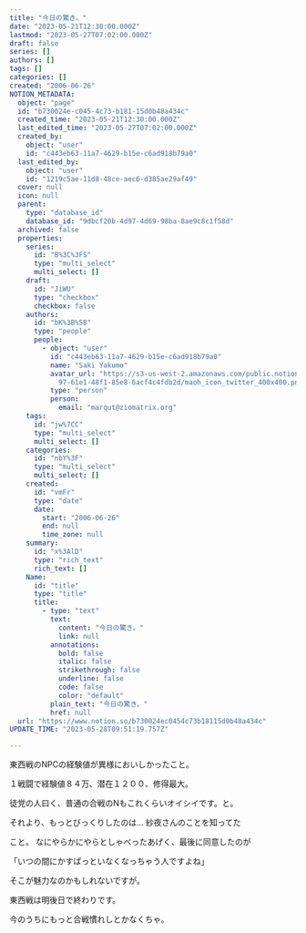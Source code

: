 ```yaml
---
title: "今日の驚き。"
date: "2023-05-21T12:30:00.000Z"
lastmod: "2023-05-27T07:02:00.000Z"
draft: false
series: []
authors: []
tags: []
categories: []
created: "2006-06-26"
NOTION_METADATA:
  object: "page"
  id: "b730024e-c045-4c73-b181-15d0b48a434c"
  created_time: "2023-05-21T12:30:00.000Z"
  last_edited_time: "2023-05-27T07:02:00.000Z"
  created_by:
    object: "user"
    id: "c443eb63-11a7-4629-b15e-c6ad918b79a0"
  last_edited_by:
    object: "user"
    id: "1219c5ae-11d8-48ce-aec6-d385ae29af49"
  cover: null
  icon: null
  parent:
    type: "database_id"
    database_id: "9dbcf20b-4d97-4d69-98ba-8ae9c8c1f58d"
  archived: false
  properties:
    series:
      id: "B%3C%3FS"
      type: "multi_select"
      multi_select: []
    draft:
      id: "JiWU"
      type: "checkbox"
      checkbox: false
    authors:
      id: "bK%3B%5B"
      type: "people"
      people:
        - object: "user"
          id: "c443eb63-11a7-4629-b15e-c6ad918b79a0"
          name: "Saki Yakumo"
          avatar_url: "https://s3-us-west-2.amazonaws.com/public.notion-static.com/3ad1c4\
            97-61e1-48f1-85e8-6acf4c4fdb2d/maoh_icon_twitter_400x400.png"
          type: "person"
          person:
            email: "marqut@ziomatrix.org"
    tags:
      id: "jw%7CC"
      type: "multi_select"
      multi_select: []
    categories:
      id: "nbY%3F"
      type: "multi_select"
      multi_select: []
    created:
      id: "vmFr"
      type: "date"
      date:
        start: "2006-06-26"
        end: null
        time_zone: null
    summary:
      id: "x%3AlD"
      type: "rich_text"
      rich_text: []
    Name:
      id: "title"
      type: "title"
      title:
        - type: "text"
          text:
            content: "今日の驚き。"
            link: null
          annotations:
            bold: false
            italic: false
            strikethrough: false
            underline: false
            code: false
            color: "default"
          plain_text: "今日の驚き。"
          href: null
  url: "https://www.notion.so/b730024ec0454c73b18115d0b48a434c"
UPDATE_TIME: "2023-05-28T09:51:19.757Z"

---
```

<link rel="stylesheet" href="https://cdn.jsdelivr.net/npm/katex@0.16.2/dist/katex.min.css" integrity="sha384-bYdxxUwYipFNohQlHt0bjN/LCpueqWz13HufFEV1SUatKs1cm4L6fFgCi1jT643X" crossorigin="anonymous">


東西戦のNPCの経験値が異様においしかったこと。


１戦闘で経験値８４万、潜在１２００、修得最大。


徒党の人曰く、普通の合戦のNもこれくらいオイシイです。と。


それより、もっとびっくりしたのは… 紗夜さんのことを知ってた


こと。 なにやらかにやらとしゃべったあげく、最後に同意したのが


「いつの間にかすぱっといなくなっちゃう人ですよね」


そこが魅力なのかもしれないですが。


東西戦は明後日で終わりです。


今のうちにもっと合戦慣れしとかなくちゃ。

